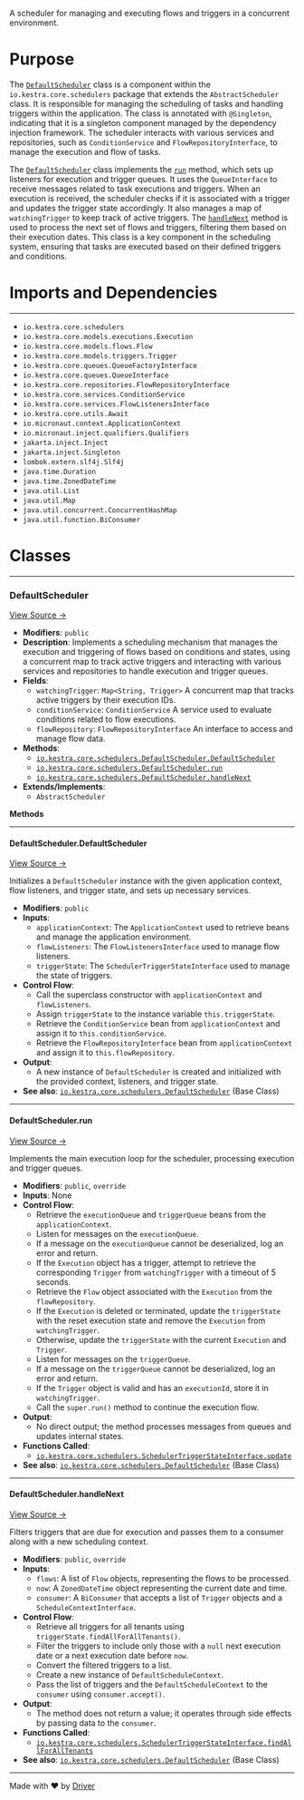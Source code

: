 <!--------------------------------------------------------------------------------->
<!-- IMPORTANT: This file is auto-generated by Driver (https://driver.ai). -------->
<!-- Manual edits may be overwritten on future commits. --------------------------->
<!--------------------------------------------------------------------------------->

A scheduler for managing and executing flows and triggers in a concurrent environment.

# Purpose
The [`DefaultScheduler`](<#defaultschedulerdefaultscheduler>) class is a component within the `io.kestra.core.schedulers` package that extends the `AbstractScheduler` class. It is responsible for managing the scheduling of tasks and handling triggers within the application. The class is annotated with `@Singleton`, indicating that it is a singleton component managed by the dependency injection framework. The scheduler interacts with various services and repositories, such as `ConditionService` and `FlowRepositoryInterface`, to manage the execution and flow of tasks.

The [`DefaultScheduler`](<#defaultschedulerdefaultscheduler>) class implements the [`run`](<#defaultschedulerrun>) method, which sets up listeners for execution and trigger queues. It uses the `QueueInterface` to receive messages related to task executions and triggers. When an execution is received, the scheduler checks if it is associated with a trigger and updates the trigger state accordingly. It also manages a map of `watchingTrigger` to keep track of active triggers. The [`handleNext`](<#defaultschedulerhandlenext>) method is used to process the next set of flows and triggers, filtering them based on their execution dates. This class is a key component in the scheduling system, ensuring that tasks are executed based on their defined triggers and conditions.
# Imports and Dependencies

---
- `io.kestra.core.schedulers`
- `io.kestra.core.models.executions.Execution`
- `io.kestra.core.models.flows.Flow`
- `io.kestra.core.models.triggers.Trigger`
- `io.kestra.core.queues.QueueFactoryInterface`
- `io.kestra.core.queues.QueueInterface`
- `io.kestra.core.repositories.FlowRepositoryInterface`
- `io.kestra.core.services.ConditionService`
- `io.kestra.core.services.FlowListenersInterface`
- `io.kestra.core.utils.Await`
- `io.micronaut.context.ApplicationContext`
- `io.micronaut.inject.qualifiers.Qualifiers`
- `jakarta.inject.Inject`
- `jakarta.inject.Singleton`
- `lombok.extern.slf4j.Slf4j`
- `java.time.Duration`
- `java.time.ZonedDateTime`
- `java.util.List`
- `java.util.Map`
- `java.util.concurrent.ConcurrentHashMap`
- `java.util.function.BiConsumer`


# Classes

---
### DefaultScheduler<!-- {{#class:io.kestra.core.schedulers.DefaultScheduler}} -->
[View Source →](<../../../../../../../kestra_lite/io/kestra/core/schedulers/DefaultScheduler.java#L25>)

- **Modifiers**: `public`
- **Description**: Implements a scheduling mechanism that manages the execution and triggering of flows based on conditions and states, using a concurrent map to track active triggers and interacting with various services and repositories to handle execution and trigger queues.
- **Fields**:
    - `watchingTrigger`: `Map<String, Trigger>` A concurrent map that tracks active triggers by their execution IDs.
    - `conditionService`: `ConditionService` A service used to evaluate conditions related to flow executions.
    - `flowRepository`: `FlowRepositoryInterface` An interface to access and manage flow data.
- **Methods**:
    - [`io.kestra.core.schedulers.DefaultScheduler.DefaultScheduler`](<#defaultschedulerdefaultscheduler>)
    - [`io.kestra.core.schedulers.DefaultScheduler.run`](<#defaultschedulerrun>)
    - [`io.kestra.core.schedulers.DefaultScheduler.handleNext`](<#defaultschedulerhandlenext>)
- **Extends/Implements**:
    - `AbstractScheduler`

**Methods**

---
#### DefaultScheduler\.DefaultScheduler<!-- {{#callable:io.kestra.core.schedulers.DefaultScheduler.DefaultScheduler}} -->
[View Source →](<../../../../../../../kestra_lite/io/kestra/core/schedulers/DefaultScheduler.java#L35>)

Initializes a `DefaultScheduler` instance with the given application context, flow listeners, and trigger state, and sets up necessary services.
- **Modifiers**: `public`
- **Inputs**:
    - `applicationContext`: The `ApplicationContext` used to retrieve beans and manage the application environment.
    - `flowListeners`: The `FlowListenersInterface` used to manage flow listeners.
    - `triggerState`: The `SchedulerTriggerStateInterface` used to manage the state of triggers.
- **Control Flow**:
    - Call the superclass constructor with `applicationContext` and `flowListeners`.
    - Assign `triggerState` to the instance variable `this.triggerState`.
    - Retrieve the `ConditionService` bean from `applicationContext` and assign it to `this.conditionService`.
    - Retrieve the `FlowRepositoryInterface` bean from `applicationContext` and assign it to `this.flowRepository`.
- **Output**:
    - A new instance of `DefaultScheduler` is created and initialized with the provided context, listeners, and trigger state.
- **See also**: [`io.kestra.core.schedulers.DefaultScheduler`](<#defaultscheduler>)  (Base Class)


---
#### DefaultScheduler\.run<!-- {{#callable:io.kestra.core.schedulers.DefaultScheduler.run}} -->
[View Source →](<../../../../../../../kestra_lite/io/kestra/core/schedulers/DefaultScheduler.java#L48>)

Implements the main execution loop for the scheduler, processing execution and trigger queues.
- **Modifiers**: `public`, `override`
- **Inputs**: None
- **Control Flow**:
    - Retrieve the `executionQueue` and `triggerQueue` beans from the `applicationContext`.
    - Listen for messages on the `executionQueue`.
    - If a message on the `executionQueue` cannot be deserialized, log an error and return.
    - If the `Execution` object has a trigger, attempt to retrieve the corresponding `Trigger` from `watchingTrigger` with a timeout of 5 seconds.
    - Retrieve the `Flow` object associated with the `Execution` from the `flowRepository`.
    - If the `Execution` is deleted or terminated, update the `triggerState` with the reset execution state and remove the `Execution` from `watchingTrigger`.
    - Otherwise, update the `triggerState` with the current `Execution` and `Trigger`.
    - Listen for messages on the `triggerQueue`.
    - If a message on the `triggerQueue` cannot be deserialized, log an error and return.
    - If the `Trigger` object is valid and has an `executionId`, store it in `watchingTrigger`.
    - Call the `super.run()` method to continue the execution flow.
- **Output**:
    - No direct output; the method processes messages from queues and updates internal states.
- **Functions Called**:
    - [`io.kestra.core.schedulers.SchedulerTriggerStateInterface.update`](<SchedulerTriggerStateInterface.java.md#schedulertriggerstateinterfaceupdate>)
- **See also**: [`io.kestra.core.schedulers.DefaultScheduler`](<#defaultscheduler>)  (Base Class)


---
#### DefaultScheduler\.handleNext<!-- {{#callable:io.kestra.core.schedulers.DefaultScheduler.handleNext}} -->
[View Source →](<../../../../../../../kestra_lite/io/kestra/core/schedulers/DefaultScheduler.java#L88>)

Filters triggers that are due for execution and passes them to a consumer along with a new scheduling context.
- **Modifiers**: `public`, `override`
- **Inputs**:
    - `flows`: A list of `Flow` objects, representing the flows to be processed.
    - `now`: A `ZonedDateTime` object representing the current date and time.
    - `consumer`: A `BiConsumer` that accepts a list of `Trigger` objects and a `ScheduleContextInterface`.
- **Control Flow**:
    - Retrieve all triggers for all tenants using `triggerState.findAllForAllTenants()`.
    - Filter the triggers to include only those with a `null` next execution date or a next execution date before `now`.
    - Convert the filtered triggers to a list.
    - Create a new instance of `DefaultScheduleContext`.
    - Pass the list of triggers and the `DefaultScheduleContext` to the `consumer` using `consumer.accept()`.
- **Output**:
    - The method does not return a value; it operates through side effects by passing data to the `consumer`.
- **Functions Called**:
    - [`io.kestra.core.schedulers.SchedulerTriggerStateInterface.findAllForAllTenants`](<SchedulerTriggerStateInterface.java.md#schedulertriggerstateinterfacefindallforalltenants>)
- **See also**: [`io.kestra.core.schedulers.DefaultScheduler`](<#defaultscheduler>)  (Base Class)




---
Made with ❤️ by [Driver](https://www.driver.ai/)